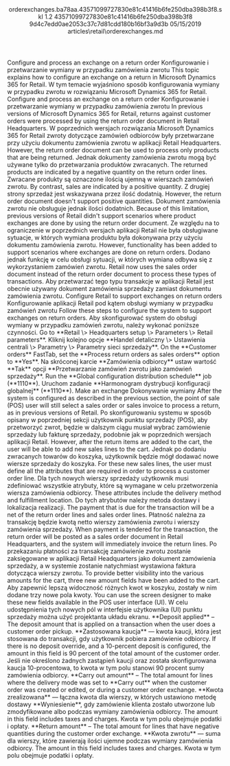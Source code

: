 <?xml version="1.0" encoding="UTF-8"?>
<xliff xmlns:logoport="urn:logoport:xliffeditor:xliff-extras:1.0" xmlns:tilt="urn:logoport:xliffeditor:tilt-non-translatables:1.0" xmlns:xsi="http://www.w3.org/2001/XMLSchema-instance" xmlns="urn:oasis:names:tc:xliff:document:1.2" xmlns:xliffext="urn:microsoft:content:schema:xliffextensions" version="1.2" xsi:schemaLocation="urn:oasis:names:tc:xliff:document:1.2 xliff-core-1.2-transitional.xsd">
  <file datatype="xml" source-language="en-US" original="orderexchanges.md" target-language="pl-PL">
    <header>
      <tool tool-company="Microsoft" tool-version="1.0-7889195" tool-name="mdxliff" tool-id="mdxliff"/>
      <xliffext:skl_file_name>orderexchanges.ba78aa.43571099727830e81c41416b6fe250dba398b3f8.skl</xliffext:skl_file_name>
      <xliffext:version>1.2</xliffext:version>
      <xliffext:ms.openlocfilehash>43571099727830e81c41416b6fe250dba398b3f8</xliffext:ms.openlocfilehash>
      <xliffext:ms.sourcegitcommit>9d4c7edd0ae2053c37c7d81cdd180b16bf3a9d3b</xliffext:ms.sourcegitcommit>
      <xliffext:ms.lasthandoff>05/15/2019</xliffext:ms.lasthandoff>
      <xliffext:ms.openlocfilepath>articles\retail\orderexchanges.md</xliffext:ms.openlocfilepath>
    </header>
    <body>
      <group extype="content" id="content">
        <trans-unit xml:space="preserve" translate="yes" id="101" restype="x-metadata">
          <source>Configure and process an exchange on a return order</source>
        <target logoport:matchpercent="101" state="translated" state-qualifier="leveraged-tm">Konfigurowanie i przetwarzanie wymiany w przypadku zamówienia zwrotu</target></trans-unit>
        <trans-unit xml:space="preserve" translate="yes" id="102" restype="x-metadata">
          <source>This topic explains how to configure an exchange on a return in Microsoft Dynamics 365 for Retail.</source>
        <target logoport:matchpercent="101" state="translated" state-qualifier="leveraged-tm">W tym temacie wyjaśniono sposób konfigurowania wymiany w przypadku zwrotu w rozwiązaniu Microsoft Dynamics 365 for Retail.</target></trans-unit>
        <trans-unit xml:space="preserve" translate="yes" id="103">
          <source>Configure and process an exchange on a return order</source>
        <target logoport:matchpercent="101" state="translated" state-qualifier="leveraged-tm">Konfigurowanie i przetwarzanie wymiany w przypadku zamówienia zwrotu</target></trans-unit>
        <trans-unit xml:space="preserve" translate="yes" id="104">
          <source>In previous versions of Microsoft Dynamics 365 for Retail, returns against customer orders were processed by using the return order document in Retail Headquarters.</source>
        <target logoport:matchpercent="101" state="translated" state-qualifier="leveraged-tm">W poprzednich wersjach rozwiązania Microsoft Dynamics 365 for Retail zwroty dotyczące zamówień odbiorców były przetwarzane przy użyciu dokumentu zamówienia zwrotu w aplikacji Retail Headquarters.</target></trans-unit>
        <trans-unit xml:space="preserve" translate="yes" id="105">
          <source>However, the return order document can be used to process only products that are being returned.</source>
        <target logoport:matchpercent="101" state="translated" state-qualifier="leveraged-tm">Jednak dokumenty zamówienia zwrotu mogą być używane tylko do przetwarzania produktów zwracanych.</target></trans-unit>
        <trans-unit xml:space="preserve" translate="yes" id="106">
          <source>The returned products are indicated by a negative quantity on the return order lines.</source>
        <target logoport:matchpercent="101" state="translated" state-qualifier="leveraged-tm">Zwracane produkty są oznaczone ilością ujemną w wierszach zamówień zwrotu.</target></trans-unit>
        <trans-unit xml:space="preserve" translate="yes" id="107">
          <source>By contrast, sales are indicated by a positive quantity.</source>
        <target logoport:matchpercent="101" state="translated" state-qualifier="leveraged-tm">Z drugiej strony sprzedaż jest wskazywana przez ilość dodatnią.</target></trans-unit>
        <trans-unit xml:space="preserve" translate="yes" id="108">
          <source>However, the return order document doesn't support positive quantities.</source>
        <target logoport:matchpercent="101" state="translated" state-qualifier="leveraged-tm">Dokument zamówienia zwrotu nie obsługuje jednak ilości dodatnich.</target></trans-unit>
        <trans-unit xml:space="preserve" translate="yes" id="109">
          <source>Because of this limitation, previous versions of Retail didn't support scenarios where product exchanges are done by using the return order document.</source>
        <target logoport:matchpercent="101" state="translated" state-qualifier="leveraged-tm">Ze względu na to ograniczenie w poprzednich wersjach aplikacji Retail nie była obsługiwane sytuacje, w których wymiana produktu była dokonywana przy użyciu dokumentu zamówienia zwrotu.</target></trans-unit>
        <trans-unit xml:space="preserve" translate="yes" id="110">
          <source>However, functionality has been added to support scenarios where exchanges are done on return orders.</source>
        <target logoport:matchpercent="101" state="translated" state-qualifier="leveraged-tm">Dodano jednak funkcję w celu obsługi sytuacji, w których wymiana odbywa się z wykorzystaniem zamówień zwrotu.</target></trans-unit>
        <trans-unit xml:space="preserve" translate="yes" id="111">
          <source>Retail now uses the sales order document instead of the return order document to process these types of transactions.</source>
        <target logoport:matchpercent="101" state="translated" state-qualifier="leveraged-tm">Aby przetwarzać tego typu transakcje w aplikacji Retail jest obecnie używany dokument zamówienia sprzedaży zamiast dokumentu zamówienia zwrotu.</target></trans-unit>
        <trans-unit xml:space="preserve" translate="yes" id="112">
          <source>Configure Retail to support exchanges on return orders</source>
        <target logoport:matchpercent="101" state="translated" state-qualifier="leveraged-tm">Konfigurowanie aplikacji Retail pod kątem obsługi wymiany w przypadku zamówień zwrotu</target></trans-unit>
        <trans-unit xml:space="preserve" translate="yes" id="113">
          <source>Follow these steps to configure the system to support exchanges on return orders.</source>
        <target logoport:matchpercent="101" state="translated" state-qualifier="leveraged-tm">Aby skonfigurować system do obsługi wymiany w przypadku zamówień zwrotu, należy wykonać poniższe czynności.</target></trans-unit>
        <trans-unit xml:space="preserve" translate="yes" id="114">
          <source>Go to <bpt id="p1">**</bpt>Retail <ph id="ph1">\&gt;</ph> Headquarters setup <ph id="ph2">\&gt;</ph> Parameters <ph id="ph3">\&gt;</ph> Retail parameters<ept id="p1">**</ept>.</source>
        <target logoport:matchpercent="101" state="translated" state-qualifier="leveraged-tm">Kliknij kolejno opcje <bpt id="p1">**</bpt>Handel detaliczny <ph id="ph1">\&gt;</ph> Ustawienia centrali <ph id="ph2">\&gt;</ph> Parametry <ph id="ph3">\&gt;</ph> Parametry sieci sprzedaży<ept id="p1">**</ept>.</target></trans-unit>
        <trans-unit xml:space="preserve" translate="yes" id="115">
          <source>On the <bpt id="p1">**</bpt>Customer orders<ept id="p1">**</ept> FastTab, set the <bpt id="p2">**</bpt>Process return orders as sales orders<ept id="p2">**</ept> option to <bpt id="p3">**</bpt>Yes<ept id="p3">**</ept>.</source>
        <target logoport:matchpercent="101" state="translated" state-qualifier="leveraged-tm">Na skróconej karcie <bpt id="p1">**</bpt>Zamówienia odbiorcy<ept id="p1">**</ept> ustaw wartość <bpt id="p3">**</bpt>Tak<ept id="p3">**</ept> opcji <bpt id="p2">**</bpt>Przetwarzanie zamówień zwrotu jako zamówień sprzedaży<ept id="p2">**</ept>.</target></trans-unit>
        <trans-unit xml:space="preserve" translate="yes" id="116">
          <source>Run the <bpt id="p1">**</bpt>Global configuration distribution schedule<ept id="p1">**</ept> job (<bpt id="p2">**</bpt>1110<ept id="p2">**</ept>).</source>
        <target logoport:matchpercent="101" state="translated" state-qualifier="leveraged-tm">Uruchom zadanie <bpt id="p1">**</bpt>Harmonogram dystrybucji konfiguracji globalnej<ept id="p1">**</ept> (<bpt id="p2">**</bpt>1110<ept id="p2">**</ept>).</target></trans-unit>
        <trans-unit xml:space="preserve" translate="yes" id="117">
          <source>Make an exchange</source>
        <target logoport:matchpercent="101" state="translated" state-qualifier="leveraged-tm">Dokonywanie wymiany</target></trans-unit>
        <trans-unit xml:space="preserve" translate="yes" id="118">
          <source>After the system is configured as described in the previous section, the point of sale (POS) user will still select a sales order or sales invoice to process a return, as in previous versions of Retail.</source>
        <target logoport:matchpercent="101" state="translated" state-qualifier="leveraged-tm">Po skonfigurowaniu systemu w sposób opisany w poprzedniej sekcji użytkownik punktu sprzedaży (POS), aby przetworzyć zwrot, będzie w dalszym ciągu musiał wybrać zamówienie sprzedaży lub fakturę sprzedaży, podobnie jak w poprzednich wersjach aplikacji Retail.</target></trans-unit>
        <trans-unit xml:space="preserve" translate="yes" id="119">
          <source>However, after the return items are added to the cart, the user will be able to add new sales lines to the cart.</source>
        <target logoport:matchpercent="101" state="translated" state-qualifier="leveraged-tm">Jednak po dodaniu zwracanych towarów do koszyka, użytkownik będzie mógł dodawać nowe wiersze sprzedaży do koszyka.</target></trans-unit>
        <trans-unit xml:space="preserve" translate="yes" id="120">
          <source>For these new sales lines, the user must define all the attributes that are required in order to process a customer order line.</source>
        <target logoport:matchpercent="101" state="translated" state-qualifier="leveraged-tm">Dla tych nowych wierszy sprzedaży użytkownik musi zdefiniować wszystkie atrybuty, które są wymagane w celu przetworzenia wiersza zamówienia odbiorcy.</target></trans-unit>
        <trans-unit xml:space="preserve" translate="yes" id="121">
          <source>These attributes include the delivery method and fulfillment location.</source>
        <target logoport:matchpercent="101" state="translated" state-qualifier="leveraged-tm">Do tych atrybutów należy metoda dostawy i lokalizacja realizacji.</target></trans-unit>
        <trans-unit xml:space="preserve" translate="yes" id="122">
          <source>The payment that is due for the transaction will be a net of the return order lines and sales order lines.</source>
        <target logoport:matchpercent="101" state="translated" state-qualifier="leveraged-tm">Płatność należna za transakcję będzie kwotą netto wierszy zamówienia zwrotu i wierszy zamówienia sprzedaży.</target></trans-unit>
        <trans-unit xml:space="preserve" translate="yes" id="123">
          <source>When payment is tendered for the transaction, the return order will be posted as a sales order document in Retail Headquarters, and the system will immediately invoice the return lines.</source>
        <target logoport:matchpercent="101" state="translated" state-qualifier="leveraged-tm">Po przekazaniu płatności za transakcję zamówienie zwrotu zostanie zaksięgowane w aplikacji Retail Headquarters jako dokument zamówienia sprzedaży, a w systemie zostanie natychmiast wystawiona faktura dotycząca wierszy zwrotu.</target></trans-unit>
        <trans-unit xml:space="preserve" translate="yes" id="124">
          <source>To provide better visibility into the various amounts for the cart, three new amount fields have been added to the cart.</source>
        <target logoport:matchpercent="101" state="translated" state-qualifier="leveraged-tm">Aby zapewnić lepszą widoczność różnych kwot w koszyku, zostały w nim dodane trzy nowe pola kwoty.</target></trans-unit>
        <trans-unit xml:space="preserve" translate="yes" id="125">
          <source>You can use the screen designer to make these new fields available in the POS user interface (UI).</source>
        <target logoport:matchpercent="101" state="translated" state-qualifier="leveraged-tm">W celu udostępnienia tych nowych pól w interfejsie użytkownika (UI) punktu sprzedaży można użyć projektanta układu ekranu.</target></trans-unit>
        <trans-unit xml:space="preserve" translate="yes" id="126">
          <source><bpt id="p1">**</bpt>Deposit applied<ept id="p1">**</ept> – The deposit amount that is applied on a transaction when the user does a customer order pickup.</source>
        <target logoport:matchpercent="101" state="translated" state-qualifier="leveraged-tm"><bpt id="p1">**</bpt>Zastosowana kaucja<ept id="p1">**</ept> — kwota kaucji, która jest stosowana do transakcji, gdy użytkownik pobiera zamówienie odbiorcy.</target></trans-unit>
        <trans-unit xml:space="preserve" translate="yes" id="127">
          <source>If there is no deposit override, and a 10-percent deposit is configured, the amount in this field is 90 percent of the total amount of the customer order.</source>
        <target logoport:matchpercent="101" state="translated" state-qualifier="leveraged-tm">Jeśli nie określono żadnych zastąpień kaucji oraz została skonfigurowana kaucja 10-procentowa, to kwota w tym polu stanowi 90 procent sumy zamówienia odbiorcy.</target></trans-unit>
        <trans-unit xml:space="preserve" translate="yes" id="128">
          <source><bpt id="p1">**</bpt>Carry out amount<ept id="p1">**</ept> – The total amount for lines where the delivery mode was set to <bpt id="p2">**</bpt>Carry out<ept id="p2">**</ept> when the customer order was created or edited, or during a customer order exchange.</source>
        <target logoport:matchpercent="101" state="translated" state-qualifier="leveraged-tm"><bpt id="p1">**</bpt>Kwota zrealizowana<ept id="p1">**</ept> — łączna kwota dla wierszy, w których ustawiono metodę dostawy <bpt id="p2">**</bpt>Wyniesienie<ept id="p2">**</ept>, gdy zamówienie klienta zostało utworzone lub zmodyfikowane albo podczas wymiany zamówienia odbiorcy.</target></trans-unit>
        <trans-unit xml:space="preserve" translate="yes" id="129">
          <source>The amount in this field includes taxes and charges.</source>
        <target logoport:matchpercent="101" state="translated" state-qualifier="leveraged-tm">Kwota w tym polu obejmuje podatki i opłaty.</target></trans-unit>
        <trans-unit xml:space="preserve" translate="yes" id="130">
          <source><bpt id="p1">**</bpt>Return amount<ept id="p1">**</ept> – The total amount for lines that have negative quantities during the customer order exchange.</source>
        <target logoport:matchpercent="101" state="translated" state-qualifier="leveraged-tm"><bpt id="p1">**</bpt>Kwota zwrotu<ept id="p1">**</ept> — suma dla wierszy, które zawierają ilości ujemne podczas wymiany zamówienia odbiorcy.</target></trans-unit>
        <trans-unit xml:space="preserve" translate="yes" id="131">
          <source>The amount in this field includes taxes and charges.</source>
        <target logoport:matchpercent="101" state="translated" state-qualifier="leveraged-tm">Kwota w tym polu obejmuje podatki i opłaty.</target></trans-unit>
      </group>
    </body>
  </file>
</xliff>